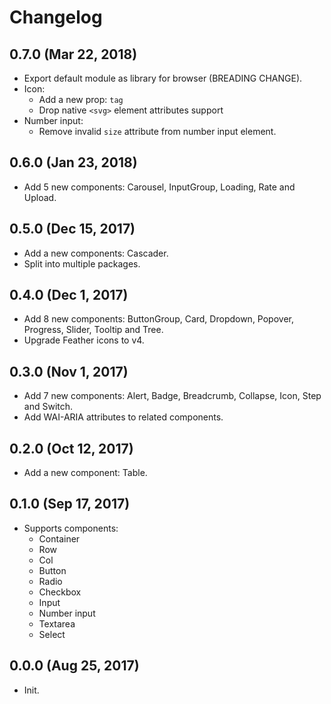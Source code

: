 # Changelog

## 0.7.0 (Mar 22, 2018)

- Export default module as library for browser (BREADING CHANGE).
- Icon:
  - Add a new prop: `tag`
  - Drop native `<svg>` element attributes support
- Number input:
  - Remove invalid `size` attribute from number input element.

## 0.6.0 (Jan 23, 2018)

- Add 5 new components: Carousel, InputGroup, Loading, Rate and Upload.

## 0.5.0 (Dec 15, 2017)

- Add a new components: Cascader.
- Split into multiple packages.

## 0.4.0 (Dec 1, 2017)

- Add 8 new components: ButtonGroup, Card, Dropdown, Popover, Progress, Slider, Tooltip and Tree.
- Upgrade Feather icons to v4.

## 0.3.0 (Nov 1, 2017)

- Add 7 new components: Alert, Badge, Breadcrumb, Collapse, Icon, Step and Switch.
- Add WAI-ARIA attributes to related components.

## 0.2.0 (Oct 12, 2017)

- Add a new component: Table.

## 0.1.0 (Sep 17, 2017)

- Supports components:
  - Container
  - Row
  - Col
  - Button
  - Radio
  - Checkbox
  - Input
  - Number input
  - Textarea
  - Select

## 0.0.0 (Aug 25, 2017)

- Init.
